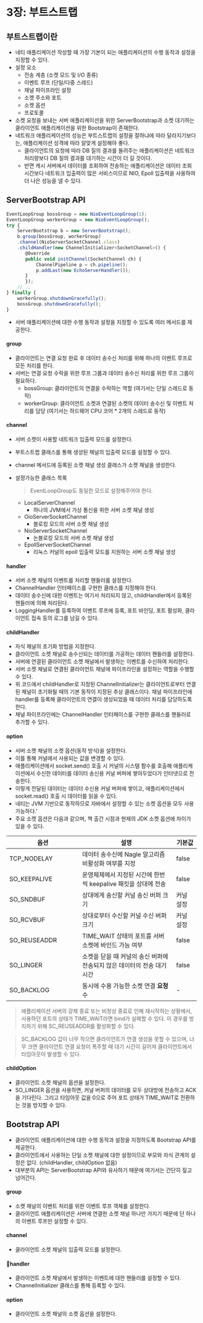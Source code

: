 # 3장: 부트스트랩

## 부트스트랩이란

* 네티 애플리케이션 작성할 때 가장 기본이 되는 애플리케이션의 수행 동작과 설정을 지정할 수 있다.
* 설정 요소
  * 전송 계층 (소켓 모드 및 I/O 종류)
  * 이벤트 루프 (단일/다중 스레드)
  * 채널 파이프라인 설정
  * 소켓 주소와 포트
  * 소켓 옵션
  * 프로토콜
* 소켓 요청을 보내는 서버 애플리케이션을 위한 ServerBootstrap과 소켓 대기하는 클라이언트 애플리케이션을 위한 Bootstrap이 존재한다.
* 네트워크 애플리케이션의 성능은 부트스트랩의 설정을 잘하냐에 따라 달라지기보다는, 애플리케이션 성격에 따라 알맞게 설정해야 좋다.
  * 클라이언트의 요청에 따라 DB 질의 결과를 돌려주는 애플리케이션은 네트워크 처리량보다 DB 질의 결과를 대기하는 시간이 더 길 것이다.
  * 반면 캐시 서버에서 데이터를 조회하여 전송하는 애플리케이션은 데이터 조회 시간보다 네트워크 입출력이 많은 서비스이므로 NIO, Epoll 입출력을 사용하여 더 나은 성능을 낼 수 있다.

## ServerBootstrap API

```jsx
EventLoopGroup bossGroup = new NioEventLoopGroup(1);
EventLoopGroup workerGroup = new NioEventLoopGroup();
try {
    ServerBootstrap b = new ServerBootstrap();
    b.group(bossGroup, workerGroup) 
    .channel(NioServerSocketChannel.class)
    .childHandler(new ChannelInitializer<SocketChannel>() {
       @Override
       public void initChannel(SocketChannel ch) {
           ChannelPipeline p = ch.pipeline();
           p.addLast(new EchoServerHandler());
       }
	   });
    // ..
} finally {
    workerGroup.shutdownGracefully();
    bossGroup.shutdownGracefully();
}
```

* 서버 애플리케이션에 대한 수행 동작과 설정을 지정할 수 있도록 여러 메서드를 제공한다.

#### group

* 클라이언트는 연결 요청 완료 후 데이터 송수신 처리를 위해 하나의 이벤트 루프로 모든 처리를 한다.
* 서버는 연결 요청 수락을 위한 루프 그룹과 데이터 송수신 처리를 위한 루프 그룹이 필요하다.
  * bossGroup: 클라이언트의 연결을 수락하는 역할 (여기서는 단일 스레드로 동작)
  * workerGroup: 클라이언트 소켓과 연결된 소켓의 데이터 송수신 및 이벤트 처리를 담당 (여기서는 하드웨어 CPU 코어 \* 2개의 스레드로 동작)

#### channel

* 서버 소켓이 사용할 네트워크 입출력 모드를 설정한다.
* 부트스트랩 클래스를 통해 생성된 채널의 입출력 모드를 설정할 수 있다.
* channel 메서드에 등록된 소켓 채널 생성 클래스가 소켓 채널을 생성한다.
*   설정가능한 클래스 목록

    > EventLoopGroup도 동일한 모드로 설정해주어야 한다.

    * LocalServerChannel
      * 하나의 JVM에서 가상 통신을 위한 서버 소켓 채널 생성
    * OioServerSocketChannel
      * 블로킹 모드의 서버 소켓 채널 생성
    * NioServerSocketChannel
      * 논블로킹 모드의 서버 소켓 채널 생성
    * EpollServerSocketChannel
      * 리눅스 커널의 epoll 입출력 모드를 지원하는 서버 소켓 채널 생성

#### handler

* 서버 소켓 채널의 이벤트를 처리할 핸들러를 설정한다.
* ChannelHandler 인터페이스를 구현한 클래스를 지정해야 한다.
* 데이터 송수신에 대한 이벤트는 여기서 처리되지 않고, childHandler에서 등록된 핸들러에 의해 처리된다.
* LoggingHandler를 등록하여 이벤트 루프에 등록, 포트 바인딩, 포트 활성화, 클라이언트 접속 등의 로그를 남길 수 있다.

#### childHandler

* 자식 채널의 초기화 방법을 지정한다.
* 클라이언트 소켓 채널로 송수신되는 데이터를 가공하는 데이터 핸들러를 설정한다.
* 서버에 연결된 클라이언트 소켓 채널에서 발생하는 이벤트를 수신하여 처리한다.
* 서버 소켓 채널로 연결된 클라이언트 채널에 파이프라인을 설정하는 역할을 수행할 수 있다.
* 위 코드에서 childHandler로 지정된 ChannelInitializer는 클라이언트로부터 연결된 채널이 초기화될 때의 기본 동작이 지정된 추상 클래스이다. 채널 파이프라인에 handler를 등록해 클라이언트의 연결이 생성되었을 때 데이터 처리를 담당하도록 한다.
* 채널 파이프라인에는 ChannelHandler 인터페이스를 구현한 클래스를 핸들러로 추가할 수 있다.

#### option

* 서버 소켓 채널의 소켓 옵션(동작 방식)을 설정한다.
* 이를 통해 커널에서 사용되는 값을 변경할 수 있다.
* 애플리케이션에서 socket.send() 호출 시 커널의 시스템 함수를 호출해 애플리케이션에서 수신한 데이터를 데이터 송신용 커널 버퍼에 쌓아두었다가 인터넷으로 전송한다.
* 이렇게 전달된 데이터는 데이터 수신용 커널 버퍼에 쌓이고, 애플리케이션에서 socket.read() 호출 시 데이터를 읽을 수 있다.
* 네티는 JVM 기반으로 동작하므로 자바에서 설정할 수 있는 소켓 옵션을 모두 사용 가능하다.'
* 주요 소켓 옵션은 다음과 같으며, 책 출간 시점과 현재의 JDK 소켓 옵션에 차이가 있을 수 있다.

<table><thead><tr><th width="177">옵션</th><th>설명</th><th>기본값</th></tr></thead><tbody><tr><td>TCP_NODELAY</td><td>데이터 송수신에 Nagle 알고리즘 비활성화 여부를 지정</td><td>false</td></tr><tr><td>SO_KEEPALIVE</td><td>운영체제에서 지정된 시간에 한번씩 keepalive 패킷을 상대에 전송</td><td>false</td></tr><tr><td>SO_SNDBUF</td><td>상대에게 송신할 커널 송신 버퍼 크기</td><td>커널 설정</td></tr><tr><td>SO_RCVBUF</td><td>상대로부터 수신할 커널 수신 버퍼 크기</td><td>커널 설정</td></tr><tr><td>SO_REUSEADDR</td><td>TIME_WAIT 상태의 포트를 서버 소켓에 바인드 가능 여부</td><td>false</td></tr><tr><td>SO_LINGER</td><td>소켓을 닫을 때 커널의 송신 버퍼에 전송되지 않은 데이터의 전송 대기시간</td><td>false</td></tr><tr><td>SO_BACKLOG</td><td>동시에 수용 가능한 소켓 연결 <strong>요청</strong> 수</td><td>-</td></tr></tbody></table>

> 애플리케이션 서버의 강제 종료 또는 비정상 종료로 인해 재시작하는 상황에서, 사용하던 포트의 상태가 TIME\_WAIT라면 bind가 실패할 수 있다. 이 경우를 방지하기 위해 SC\_REUSEADDR를 활성화할 수 있다.

> SC\_BACKLOG 값이 너무 작으면 클라이언트가 연결 생성을 못할 수 있으며, 너무 크면 클라이언트 연결 요청이 폭주할 때 대기 시간이 길어져 클라이언트에서 타임아웃이 발생할 수 있다.

#### childOption

* 클라이언트 소켓 채널의 옵션을 설정한다.
* SO\_LINGER 옵션을 사용하면, 커널 버퍼의 데이터를 모두 상대방에 전송하고 ACK을 기다린다. 그리고 타임아웃 값을 0으로 주어 포트 상태가 TIME\_WAIT로 전환하는 것을 방지할 수 있다.

## Bootstrap API

* 클라이언트 애플리케이션에 대한 수행 동작과 설정을 지정하도록 Bootstrap API를 제공한다.
* 클라이언트에서 사용하는 단일 소켓 채널에 대한 설정이므로 부모와 자식 관계의 설정은 없다. (childHandler, childOption 없음)
* 대부분의 API는 ServerBootstrap API와 유사하기 때문에 여기서는 간단히 짚고 넘어간다.

#### group

* 소켓 채널의 이벤트 처리를 위한 이벤트 루프 객체를 설정한다.
* 클라이언트 애플리케이션은 서버에 연결한 소켓 채널 하나만 가지기 때문에 단 하나의 이벤트 루프만 설정할 수 있다.

#### channel

* 클라이언트 소켓 채널의 입출력 모드를 설정한다.

#### handler

* 클라이언트 소켓 채널에서 발생하는 이벤트에 대한 핸들러를 설정할 수 있다.
* ChannelInitializer 클래스를 통해 등록할 수 있다.

#### option

* 클라이언트 소켓 채널의 소켓 옵션을 설정한다.

